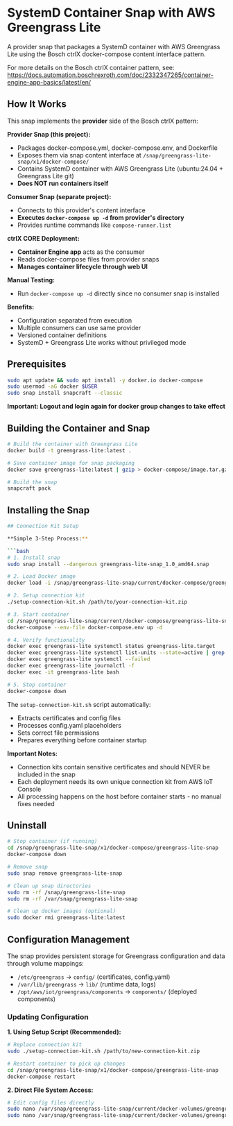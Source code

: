 # SystemD Container Snap with AWS Greengrass Lite

A provider snap that packages a SystemD container with AWS Greengrass Lite using the Bosch ctrlX docker-compose content interface pattern.

For more details on the Bosch ctrlX container pattern, see: https://docs.automation.boschrexroth.com/doc/2332347265/container-engine-app-basics/latest/en/

## How It Works

This snap implements the **provider** side of the Bosch ctrlX pattern:

**Provider Snap (this project):**
- Packages docker-compose.yml, docker-compose.env, and Dockerfile
- Exposes them via snap content interface at `/snap/greengrass-lite-snap/x1/docker-compose/`
- Contains SystemD container with AWS Greengrass Lite (ubuntu:24.04 + Greengrass Lite git)
- **Does NOT run containers itself**

**Consumer Snap (separate project):**
- Connects to this provider's content interface
- **Executes `docker-compose up -d` from provider's directory**
- Provides runtime commands like `compose-runner.list`

**ctrlX CORE Deployment:**
- **Container Engine app** acts as the consumer
- Reads docker-compose files from provider snaps
- **Manages container lifecycle through web UI**

**Manual Testing:**
- Run `docker-compose up -d` directly since no consumer snap is installed

**Benefits:**
- Configuration separated from execution
- Multiple consumers can use same provider
- Versioned container definitions
- SystemD + Greengrass Lite works without privileged mode

## Prerequisites

```bash
sudo apt update && sudo apt install -y docker.io docker-compose
sudo usermod -aG docker $USER
sudo snap install snapcraft --classic
```
**Important: Logout and login again for docker group changes to take effect**

## Building the Container and Snap

```bash
# Build the container with Greengrass Lite
docker build -t greengrass-lite:latest .

# Save container image for snap packaging
docker save greengrass-lite:latest | gzip > docker-compose/image.tar.gz

# Build the snap
snapcraft pack
```

## Installing the Snap

```bash
## Connection Kit Setup

**Simple 3-Step Process:**

```bash
# 1. Install snap
sudo snap install --dangerous greengrass-lite-snap_1.0_amd64.snap

# 2. Load Docker image
docker load -i /snap/greengrass-lite-snap/current/docker-compose/greengrass-lite-snap/image.tar.gz

# 2. Setup connection kit
./setup-connection-kit.sh /path/to/your-connection-kit.zip

# 3. Start container
cd /snap/greengrass-lite-snap/current/docker-compose/greengrass-lite-snap
docker-compose --env-file docker-compose.env up -d

# 4. Verify functionality
docker exec greengrass-lite systemctl status greengrass-lite.target
docker exec greengrass-lite systemctl list-units --state=active | grep ggl
docker exec greengrass-lite systemctl --failed
docker exec greengrass-lite journalctl -f
docker exec -it greengrass-lite bash

# 5. Stop container
docker-compose down
```

The `setup-connection-kit.sh` script automatically:
- Extracts certificates and config files
- Processes config.yaml placeholders
- Sets correct file permissions
- Prepares everything before container startup

**Important Notes:**
- Connection kits contain sensitive certificates and should NEVER be included in the snap
- Each deployment needs its own unique connection kit from AWS IoT Console
- All processing happens on the host before container starts - no manual fixes needed

## Uninstall

```bash
# Stop container (if running)
cd /snap/greengrass-lite-snap/x1/docker-compose/greengrass-lite-snap
docker-compose down

# Remove snap
sudo snap remove greengrass-lite-snap

# Clean up snap directories
sudo rm -rf /snap/greengrass-lite-snap
sudo rm -rf /var/snap/greengrass-lite-snap

# Clean up docker images (optional)
sudo docker rmi greengrass-lite:latest

```

## Configuration Management

The snap provides persistent storage for Greengrass configuration and data through volume mappings:

- `/etc/greengrass` → `config/` (certificates, config.yaml)
- `/var/lib/greengrass` → `lib/` (runtime data, logs)
- `/opt/aws/iot/greengrass/components` → `components/` (deployed components)

### Updating Configuration

**1. Using Setup Script (Recommended):**
```bash
# Replace connection kit
sudo ./setup-connection-kit.sh /path/to/new-connection-kit.zip

# Restart container to pick up changes
cd /snap/greengrass-lite-snap/x1/docker-compose/greengrass-lite-snap
docker-compose restart
```

**2. Direct File System Access:**
```bash
# Edit config files directly
sudo nano /var/snap/greengrass-lite-snap/current/docker-volumes/greengrass-lite-snap/config/config.yaml
sudo nano /var/snap/greengrass-lite-snap/current/docker-volumes/greengrass-lite-snap/config/certificates.pem
```
